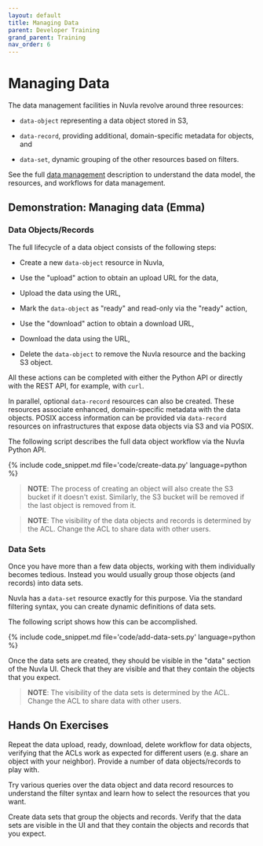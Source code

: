 ```yaml
---
layout: default
title: Managing Data
parent: Developer Training
grand_parent: Training
nav_order: 6
---
```


Managing Data
=============

The data management facilities in Nuvla revolve around three
resources:

 - `data-object` representing a data object stored in S3,

 - `data-record`, providing additional, domain-specific metadata for
   objects, and

 - `data-set`, dynamic grouping of the other resources based on
   filters.

See the full [data management](/docs/users/data-management.html) description
to understand the data model, the resources, and workflows for data
management.

## Demonstration: Managing data (Emma)

### Data Objects/Records

The full lifecycle of a data object consists of the following steps:

 - Create a new `data-object` resource in Nuvla,

 - Use the "upload" action to obtain an upload URL for the data,

 - Upload the data using the URL,

 - Mark the `data-object` as "ready" and read-only via the "ready"
   action,

 - Use the "download" action to obtain a download URL,

 - Download the data using the URL,

 - Delete the `data-object` to remove the Nuvla resource and the
   backing S3 object.

All these actions can be completed with either the Python API or
directly with the REST API, for example, with `curl`.

In parallel, optional `data-record` resources can also be
created. These resources associate enhanced, domain-specific metadata
with the data objects. POSIX access information can be provided via
`data-record` resources on infrastructures that expose data objects
via S3 and via POSIX.

The following script describes the full data object workflow via the
Nuvla Python API.

{% include code_snippet.md file='code/create-data.py' language=python %}

> **NOTE**: The process of creating an object will also create the S3
> bucket if it doesn't exist. Similarly, the S3 bucket will be removed
> if the last object is removed from it.

> **NOTE**: The visibility of the data objects and records is
> determined by the ACL. Change the ACL to share data with other
> users.

### Data Sets

Once you have more than a few data objects, working with them
individually becomes tedious. Instead you would usually group those
objects (and records) into data sets.

Nuvla has a `data-set` resource exactly for this purpose.  Via the
standard filtering syntax, you can create dynamic definitions of data
sets.

The following script shows how this can be accomplished.

{% include code_snippet.md file='code/add-data-sets.py' language=python %}

Once the data sets are created, they should be visible in the "data"
section of the Nuvla UI. Check that they are visible and that they
contain the objects that you expect. 

> **NOTE**: The visibility of the data sets is determined by the
> ACL. Change the ACL to share data with other users.

## Hands On Exercises

Repeat the data upload, ready, download, delete workflow for data
objects, verifying that the ACLs work as expected for different users
(e.g. share an object with your neighbor).  Provide a number of data
objects/records to play with.

Try various queries over the data object and data record resources to
understand the filter syntax and learn how to select the resources
that you want.

Create data sets that group the objects and records.  Verify that the
data sets are visible in the UI and that they contain the objects and
records that you expect.
